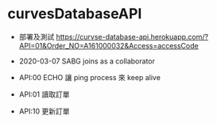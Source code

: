 # curvesDatabaseAPI
* 部署及測試 https://curvse-database-api.herokuapp.com/?API=01&Order_NO=A161000032&Access=accessCode
* 2020-03-07 SABG joins as a collaborator

* API:00 ECHO 讓 ping process 來 keep alive
* API:01 讀取訂單
* API:10 更新訂單
